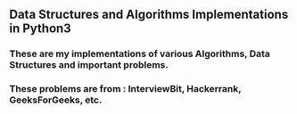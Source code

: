 ## Data Structures and Algorithms Implementations in Python3
### These are my implementations of various Algorithms, Data Structures and important problems.
### These problems are from : InterviewBit, Hackerrank, GeeksForGeeks, etc.

